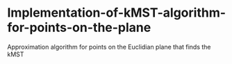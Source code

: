 # Implementation-of-kMST-algorithm-for-points-on-the-plane
Approximation algorithm for points on the Euclidian plane that finds the kMST
